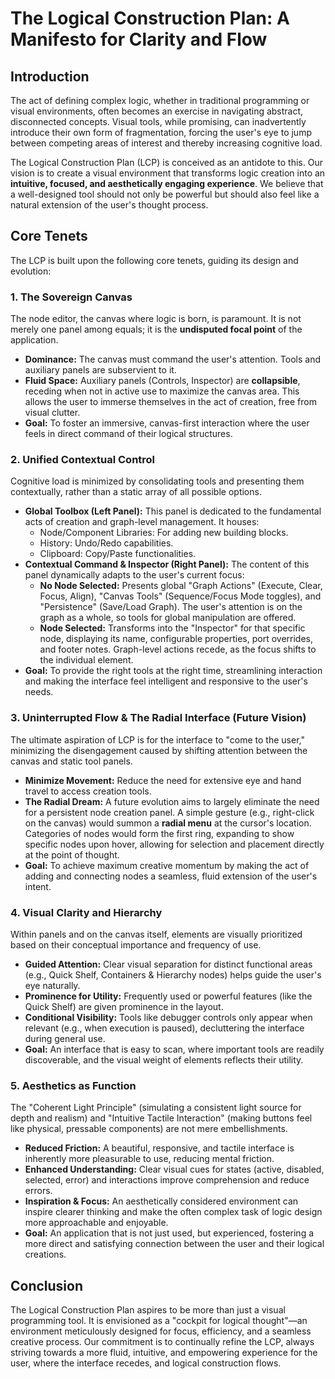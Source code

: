 # The Logical Construction Plan: A Manifesto for Clarity and Flow

## Introduction

The act of defining complex logic, whether in traditional programming or visual environments, often becomes an exercise in navigating abstract, disconnected concepts. Visual tools, while promising, can inadvertently introduce their own form of fragmentation, forcing the user's eye to jump between competing areas of interest and thereby increasing cognitive load.

The Logical Construction Plan (LCP) is conceived as an antidote to this. Our vision is to create a visual environment that transforms logic creation into an **intuitive, focused, and aesthetically engaging experience**. We believe that a well-designed tool should not only be powerful but should also feel like a natural extension of the user's thought process.

## Core Tenets

The LCP is built upon the following core tenets, guiding its design and evolution:

### 1. The Sovereign Canvas
The node editor, the canvas where logic is born, is paramount. It is not merely one panel among equals; it is the **undisputed focal point** of the application.
*   **Dominance:** The canvas must command the user's attention. Tools and auxiliary panels are subservient to it.
*   **Fluid Space:** Auxiliary panels (Controls, Inspector) are **collapsible**, receding when not in active use to maximize the canvas area. This allows the user to immerse themselves in the act of creation, free from visual clutter.
*   **Goal:** To foster an immersive, canvas-first interaction where the user feels in direct command of their logical structures.

### 2. Unified Contextual Control
Cognitive load is minimized by consolidating tools and presenting them contextually, rather than a static array of all possible options.
*   **Global Toolbox (Left Panel):** This panel is dedicated to the fundamental acts of creation and graph-level management. It houses:
    *   Node/Component Libraries: For adding new building blocks.
    *   History: Undo/Redo capabilities.
    *   Clipboard: Copy/Paste functionalities.
*   **Contextual Command & Inspector (Right Panel):** The content of this panel dynamically adapts to the user's current focus:
    *   **No Node Selected:** Presents global "Graph Actions" (Execute, Clear, Focus, Align), "Canvas Tools" (Sequence/Focus Mode toggles), and "Persistence" (Save/Load Graph). The user's attention is on the graph as a whole, so tools for global manipulation are offered.
    *   **Node Selected:** Transforms into the "Inspector" for that specific node, displaying its name, configurable properties, port overrides, and footer notes. Graph-level actions recede, as the focus shifts to the individual element.
*   **Goal:** To provide the right tools at the right time, streamlining interaction and making the interface feel intelligent and responsive to the user's needs.

### 3. Uninterrupted Flow & The Radial Interface (Future Vision)
The ultimate aspiration of LCP is for the interface to "come to the user," minimizing the disengagement caused by shifting attention between the canvas and static tool panels.
*   **Minimize Movement:** Reduce the need for extensive eye and hand travel to access creation tools.
*   **The Radial Dream:** A future evolution aims to largely eliminate the need for a persistent node creation panel. A simple gesture (e.g., right-click on the canvas) would summon a **radial menu** at the cursor's location. Categories of nodes would form the first ring, expanding to show specific nodes upon hover, allowing for selection and placement directly at the point of thought.
*   **Goal:** To achieve maximum creative momentum by making the act of adding and connecting nodes a seamless, fluid extension of the user's intent.

### 4. Visual Clarity and Hierarchy
Within panels and on the canvas itself, elements are visually prioritized based on their conceptual importance and frequency of use.
*   **Guided Attention:** Clear visual separation for distinct functional areas (e.g., Quick Shelf, Containers & Hierarchy nodes) helps guide the user's eye naturally.
*   **Prominence for Utility:** Frequently used or powerful features (like the Quick Shelf) are given prominence in the layout.
*   **Conditional Visibility:** Tools like debugger controls only appear when relevant (e.g., when execution is paused), decluttering the interface during general use.
*   **Goal:** An interface that is easy to scan, where important tools are readily discoverable, and the visual weight of elements reflects their utility.

### 5. Aesthetics as Function
The "Coherent Light Principle" (simulating a consistent light source for depth and realism) and "Intuitive Tactile Interaction" (making buttons feel like physical, pressable components) are not mere embellishments.
*   **Reduced Friction:** A beautiful, responsive, and tactile interface is inherently more pleasurable to use, reducing mental friction.
*   **Enhanced Understanding:** Clear visual cues for states (active, disabled, selected, error) and interactions improve comprehension and reduce errors.
*   **Inspiration & Focus:** An aesthetically considered environment can inspire clearer thinking and make the often complex task of logic design more approachable and enjoyable.
*   **Goal:** An application that is not just used, but experienced, fostering a more direct and satisfying connection between the user and their logical creations.

## Conclusion

The Logical Construction Plan aspires to be more than just a visual programming tool. It is envisioned as a "cockpit for logical thought"—an environment meticulously designed for focus, efficiency, and a seamless creative process. Our commitment is to continually refine the LCP, always striving towards a more fluid, intuitive, and empowering experience for the user, where the interface recedes, and logical construction flows.